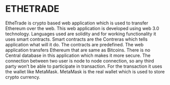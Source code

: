 # ETHETRADE

EtheTrade is crypto based web application which is used to transfer Ethereum over the web. 
This web application is developed using web 3.0 technology. Languages used are solidity 
and for working functionality it uses smart contracts. Smart contracts are the Contreras which 
tells application what will it do. The contracts are predefined. The web application transfers 
Ethereum that are same as Bitcoins. There is no Central database in this application which 
makes it more secure. The connection between two user is node to node connection, so any 
third party won’t be able to participate in transaction. For the transaction it uses the wallet 
like MetaMask. MetaMask is the real wallet which is used to store crypto currency.
